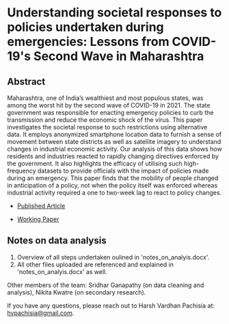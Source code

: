 # Understanding societal responses to policies undertaken during emergencies: Lessons from COVID-19's Second Wave in Maharashtra

## Abstract

Maharashtra, one of India’s wealthiest and most populous states, was among the worst hit by the second wave of COVID-19 in 2021. The state government was responsible for enacting emergency policies to curb the transmission and reduce the economic shock of the virus. This paper investigates the societal response to such restrictions using alternative data. It employs anonymized smartphone location data to furnish a sense of movement between state districts as well as satellite imagery to understand changes in industrial economic activity. Our analysis of this data shows how residents and industries reacted to rapidly changing directives enforced by the government. It also highlights the efficacy of utilising such high-frequency datasets to provide officials with the impact of policies made during an emergency. This paper finds that the mobility of people changed in anticipation of a policy, not when the policy itself was enforced whereas industrial activity required a one to two-week lag to react to policy changes.

- [Published Article](https://bit.ly/3dJf1FT)

- [Working Paper](https://bit.ly/3Tb2Y4p)

## Notes on data analysis

1. Overview of all steps undertaken oulined in 'notes_on_analyis.docx'.
2. All other files uploaded are referenced and explained in 'notes_on_analyis.docx' as well.

Other members of the team: Sridhar Ganapathy (on data cleaning and analysis), Nikita Kwatre (on secondary research).

If you have any questions, please reach out to Harsh Vardhan Pachisia at: hvpachisia@gmail.com.
